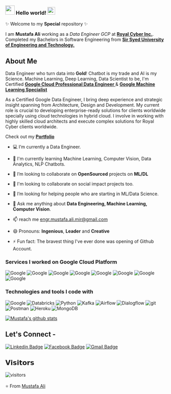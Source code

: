 <!-- ![](https://github.com/mustafaali96/mustafaali96/blob/master/Assests/cover_intro.gif)  -->

### <img src="https://github.com/mustafaali96/mustafaali96/blob/master/Assests/Hi.gif" width="29px"> Hello world!&nbsp;<img src="https://github.com/mustafaali96/mustafaali96/blob/master/Assests/Earth.gif" width="24px"> 
✨ Welcome to my **Special** repository ✨

I am **Mustafa Ali** working as a *Data Engineer GCP* at <a href="https://www.royalcyber.com/" formtarget="_blank"> <b>Royal Cyber Inc.</b></a>. Completed my Bachelors in Software Engineering from <a href="https://ssuet.edu.pk/" formtarget="_blank"> <b>Sir Syed University of Engineering and Technology.</b></a>

## About Me

Data Engineer who turn data into **Gold**! Chatbot is my trade and AI is my Science. Machine Learning, Deep Learning, Data Scientist to be, I'm Certified <a href="https://www.credential.net/5dc11c32-24bd-469b-86a0-d9038c151a4a" target="_blank"> <b>Google Cloud Professional Data Engineer</b> </a> & <a href="https://www.coursera.org/account/accomplishments/specialization/M7JNK4GNSYDT?utm_source=link&utm_medium=certificate&utm_content=cert_image&utm_campaign=pdf_header_button&utm_product=s12n" target="_blank"> <b>Google Machine Learning Specialist</b> </a>

As a Certified Google Data Engineer, I bring deep experience and strategic insight spanning from Architecture, Design and Development. My current role is crucial to developing enterprise-ready solutions for clients worldwide specially using cloud technologies in hybrid cloud. I involve in working with highly skilled cloud architects and execute complex solutions for Royal Cyber clients worldwide.

Check out my <a href="https://mustafa-ali-mir.herokuapp.com/" target="_blank"> <b>Portfolio</b></a>

- 💻 I’m currently a Data Engineer.

- 🌱 I'm currently learning Machine Learning, Computer Vision, Data Analytics, NLP Chatbots.

- 🔭 I’m looking to collaborate on **OpenSourced** projects on **ML/DL**

- 👯 I'm looking to collaborate on social impact projects too.

- 🤔 I’m looking for helping people who are starting in ML/Data Science.

- 💬 Ask me anything about **Data Engineering, Machine Learning, Computer Vision**.

- 📫 reach me engr.mustafa.ali.mir@gmail.com

- 😄 Pronouns: **Ingenious**, **Leader** and **Creative**

- ⚡ Fun fact: The bravest thing I've ever done was opening of Github Account.

### Services I worked on Google Cloud Platform

<img alt="Google" src="https://img.shields.io/badge/oogle-VertexAI-blue?logo=google" /> <img alt="Google" src="https://img.shields.io/badge/oogle-Pub/Sub-blue?logo=google" /> <img alt="Google" src="https://img.shields.io/badge/oogle-Dataflow-blue?logo=google" /> <img alt="Google" src="https://img.shields.io/badge/oogle-BigQueryML-blue?logo=google" /> <img alt="Google" src="https://img.shields.io/badge/oogle-DataProc-blue?logo=google" /> <img alt="Google" src="https://img.shields.io/badge/oogle-DataPrep-blue?logo=google" /> <img alt="Google" src="https://img.shields.io/badge/oogle-Fusion-blue?logo=google" /> <img alt="Google" src="https://img.shields.io/badge/oogle-DataStudio-blue?logo=google" />


<h3>Technologies and tools I code with</h3>

<p>
  <img alt="Google" src="https://img.shields.io/badge/-GCP-blue?style=flat-square&logo=Google Cloud&logoColor=white" /> 
  <img alt="Databricks" src="https://img.shields.io/badge/-Databricks-303f47?style=flat-square&logo=Databricks&logoColor=e34514" /> 
  <img alt="Python" src="https://img.shields.io/badge/-Python-blue?style=flat-square&logo=python&logoColor=yellow" /> 
  <img alt="Kafka" src="https://img.shields.io/badge/-Apache%20Kafka-white?style=flat-square&logo=Apache%20Kafka&logoColor=black" />
  <img alt="Airflow" src="https://img.shields.io/badge/-Apache%20Airflow-4290f5?style=flat-square&logo=Apache%20Airflow&logoColor=b80404" />
  <img alt="Dialogflow" src="https://img.shields.io/badge/-DialogFlow-2f3030?style=flat-square&logo=Dialogflow&logoColor=FF9800" />
  <img alt="git" src="https://img.shields.io/badge/-Git-F05032?style=flat-square&logo=git&logoColor=white" />
  <img alt="Postman" src="https://img.shields.io/badge/-postman-f15d27?style=flat-square&logo=postman&logoColor=white" />
  <img alt="Heroku" src="https://img.shields.io/badge/-Heroku-430098?style=flat-square&logo=heroku&logoColor=white" />
  <img alt="MongoDB" src="https://img.shields.io/badge/-MongoDB-13aa52?style=flat-square&logo=mongodb&logoColor=white" /> 
</p>

[![Mustafa's github stats](https://github-readme-stats.vercel.app/api?username=mustafaali96)](https://github.com/mustafaali96/github-readme-stats)

## Let's Connect -

[![Linkedin Badge](https://img.shields.io/badge/-mustafaali96-blue?style=flat-square&logo=Linkedin&logoColor=white&link=https://www.linkedin.com/in/mustafaali96/)](https://www.linkedin.com/in/mustafaali96/)   [![Facebook Badge](https://img.shields.io/badge/-Mustafa.Ali.Mir.96-03a57a?style=flat-square&labelColor=FFFFFF&logo=Facebook&link=https://facebook.com/Mustafa.Ali.Mir.96)](https://facebook.com/Mustafa.Ali.Mir.96)   [![Gmail Badge](https://img.shields.io/badge/-engr.mustafa.ali.mir@gmail.com-c14438?style=flat-square&logo=Gmail&logoColor=white&link=mailto:engr.mustafa.ali.mir@gmail.com)](mailto:engr.mustafa.ali.mir@gmail.com)

## 𝗩𝗶𝘀𝗶𝘁𝗼𝗿𝘀

![visitors](https://mustafaali96-visitor-badge.glitch.me/badge?page_id=mustafaali96/mustafaali96)
<br><br>
⭐ From [Mustafa Ali](https://github.com/mustafaali96)
